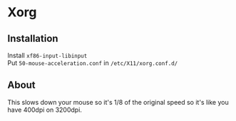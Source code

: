 # Xorg 
## Installation
Install `xf86-input-libinput`  
Put `50-mouse-acceleration.conf` in `/etc/X11/xorg.conf.d/`  
## About
This slows down your mouse so it's 1/8 of the original speed so it's like you have 400dpi on 3200dpi.
